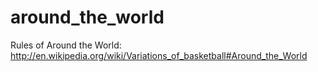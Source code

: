 around_the_world
================

Rules of Around the World:
http://en.wikipedia.org/wiki/Variations_of_basketball#Around_the_World

